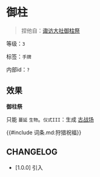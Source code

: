 # 御柱

> 捏他自：[诹访大社御柱祭](https://www.japaholic.com/tw/article/detail/817318)

等级：`3`

标签：`手牌`

内部id：`?`

## 效果

**御柱祭**

只能 `蔓延` `生物`。`仪式III`：生成 [古战场](古战场.md)

{{#include 词条.md:狩猎祝福}}

## CHANGELOG

- [1.0.0] 引入
